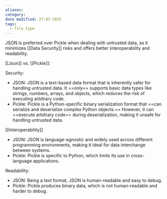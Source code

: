 ```yaml
---
aliases: 
category: 
date modified: 27-07-2025
tags:
  - file_type
---
```

JSON is preferred over Pickle when dealing with untrusted data, as it minimizes [[Data Security]] risks and offers better interoperability and readability.

[[Json]] vs. [[Pickle]]:

Security:
   - JSON: JSON is a text-based data format that is inherently safer for handling untrusted data. It ==only== supports basic data types like strings, numbers, arrays, and objects, which reduces the risk of executing arbitrary code.
   - Pickle: Pickle is a Python-specific binary serialization format that ==can serialize and deserialize complex Python objects.== However, it can ==execute arbitrary code== during deserialization, making it unsafe for handling untrusted data.

[[Interoperability]]
   - JSON: JSON is language-agnostic and widely used across different programming environments, making it ideal for data interchange between systems.
   - Pickle: Pickle is specific to Python, which limits its use in cross-language applications.

Readability:
   - JSON: Being a text format, JSON is human-readable and easy to debug.
   - Pickle: Pickle produces binary data, which is not human-readable and harder to debug.

